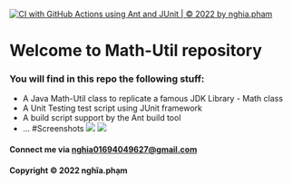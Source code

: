 [![CI with GitHub Actions using Ant and JUnit | © 2022 by nghia.pham](https://github.com/Nghia-PD/math-util-ant/actions/workflows/ci-with-ant.yml/badge.svg)](https://github.com/Nghia-PD/math-util-ant/actions/workflows/ci-with-ant.yml)

# Welcome to Math-Util repository
### You will find in this repo the following stuff:

* A Java Math-Util class to replicate a famous JDK Library - Math class
* A Unit Testing test script using JUnit framework
* A build script support by the Ant build tool
* ...
#Screenshots
![](https://github.com/do-notgiveup/math-util-ant/blob/main/screenshot/build-process-with-ant.png)
![](https://github.com/do-notgiveup/math-util-ant/blob/main/screenshot/source-code-with-junit.png)

#### Connect me via nghia01694049627@gmail.com

#### Copyright &#169; 2022 nghĩa.phạm

